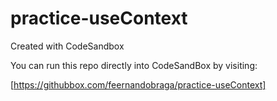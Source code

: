 # practice-useContext

Created with CodeSandbox

You can run this repo directly into CodeSandBox by visiting: 

[https://githubbox.com/feernandobraga/practice-useContext]
